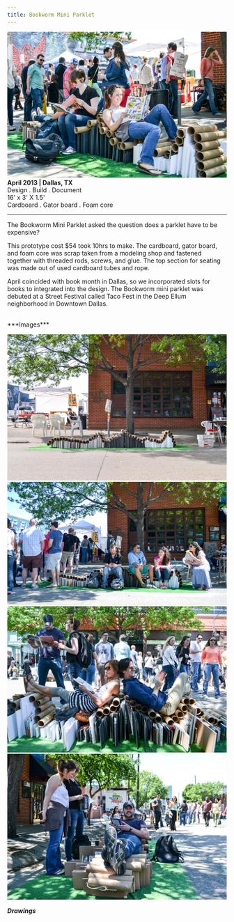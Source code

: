 ```yaml
---
title: Bookworm Mini Parklet
---
```


![Bookworm Mini Parklet](assets/img/work/bookworm/bookworm-mini-parklet.jpg)
**April 2013 | Dallas, TX** <br>
Design . Build . Document <br>
16' x 3' X 1.5'<br>
Cardboard . Gator board . Foam core <br>

---

The Bookworm Mini Parklet asked the question does a parklet have to be expensive?

This prototype cost $54 took 10hrs to make. The cardboard, gator board, and foam core was scrap taken from a modeling shop and fastened together with threaded rods, screws, and glue. The top section for seating was made out of used cardboard tubes and rope.

April coincided with book month in Dallas, so we incorporated slots for books to integrated into the design. The Bookworm mini parklet was debuted at a Street Festival called Taco Fest in the Deep Ellum neighborhood in Downtown Dallas.

<br>
***Images***

![Bookworm Mini Parklet](assets/img/work/bookworm/bookworm-mini-parklet-1.jpg)
![Bookworm Mini Parklet](assets/img/work/bookworm/bookworm-mini-parklet-2.jpg)
![Bookworm Mini Parklet](assets/img/work/bookworm/bookworm-mini-parklet-3.jpg)
![Bookworm Mini Parklet](assets/img/work/bookworm/bookworm-mini-parklet-4.jpg)

***Drawings***

